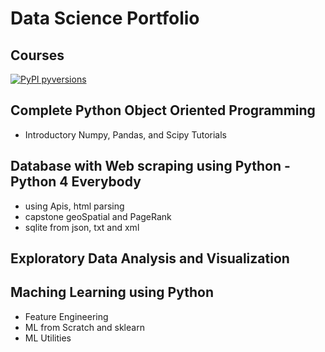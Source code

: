 # Data Science Portfolio
## Courses 
[![PyPI pyversions](https://img.shields.io/badge/python-3.0-blue)](Python)

## Complete Python Object Oriented Programming
* Introductory Numpy, Pandas, and Scipy Tutorials

## Database with Web scraping using Python - Python 4 Everybody
* using Apis, html parsing
* capstone geoSpatial and PageRank
* sqlite from json, txt and xml

## Exploratory Data Analysis and Visualization

## Maching Learning using Python
* Feature Engineering
* ML from Scratch and sklearn
* ML Utilities


